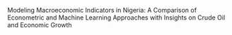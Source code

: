 Modeling Macroeconomic Indicators in Nigeria: A Comparison of Econometric and Machine Learning Approaches with Insights on Crude Oil and Economic Growth
